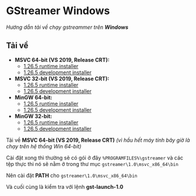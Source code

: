 # GStreamer Windows

_Hướng dẫn tải về chạy gstreammer trên **Windows**_

## Tải về

- __MSVC 64-bit (VS 2019, Release CRT):__
    - [1.26.5 runtime installer](https://gstreamer.freedesktop.org/data/pkg/windows/1.26.5/msvc/gstreamer-1.0-msvc-x86_64-1.26.5.msi)
    - [1.26.5 development installer](https://gstreamer.freedesktop.org/data/pkg/windows/1.26.5/msvc/gstreamer-1.0-devel-msvc-x86_64-1.26.5.msi)
- __MSVC 32-bit (VS 2019, Release CRT):__
    - [1.26.5 runtime installer](https://gstreamer.freedesktop.org/data/pkg/windows/1.26.5/msvc/gstreamer-1.0-msvc-x86-1.26.5.msi)
    - [1.26.5 development installer](https://gstreamer.freedesktop.org/data/pkg/windows/1.26.5/msvc/gstreamer-1.0-devel-msvc-x86-1.26.5.msi)
- __MinGW 64-bit:__
    - [1.26.5 runtime installer](https://gstreamer.freedesktop.org/data/pkg/windows/1.26.5/mingw/gstreamer-1.0-mingw-x86_64-1.26.5.msi)
    - [1.26.5 development installer](https://gstreamer.freedesktop.org/data/pkg/windows/1.26.5/mingw/gstreamer-1.0-devel-mingw-x86_64-1.26.5.msi)
- __MinGW 32-bit:__
    - [1.26.5 runtime installer](https://gstreamer.freedesktop.org/data/pkg/windows/1.26.5/mingw/gstreamer-1.0-mingw-x86-1.26.5.msi)
    - [1.26.5 development installer](https://gstreamer.freedesktop.org/data/pkg/windows/1.26.5/mingw/gstreamer-1.0-devel-mingw-x86-1.26.5.msi)

Tải về __MSVC 64-bit (VS 2019, Release CRT)__ _(vì hầu hết máy tính bây giờ là chạy trên hệ thống Win 64-bit)_

Cài đặt xong thì thường sẽ có gói ở đây `%PROGRAMFILES%\gstreamer` và các tệp thực thi nó sẽ nằm ở trong thư mục `gstreamer\1.0\msvc_x86_64\bin`

Nên cài đặt __PATH__ cho `gstreamer\1.0\msvc_x86_64\bin`

Và cuối cùng là kiểm tra với lệnh __gst-launch-1.0__